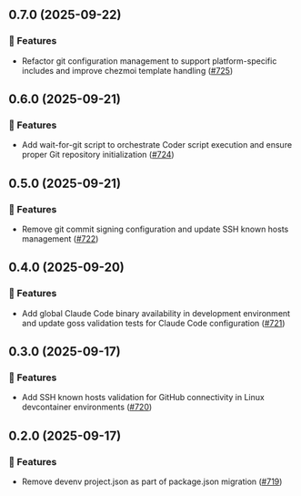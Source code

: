 ## 0.7.0 (2025-09-22)

### 🚀 Features

- Refactor git configuration management to support platform-specific includes and improve chezmoi template handling ([#725](https://github.com/vgijssel/setup/pull/725))

## 0.6.0 (2025-09-21)

### 🚀 Features

- Add wait-for-git script to orchestrate Coder script execution and ensure proper Git repository initialization ([#724](https://github.com/vgijssel/setup/pull/724))

## 0.5.0 (2025-09-21)

### 🚀 Features

- Remove git commit signing configuration and update SSH known hosts management ([#722](https://github.com/vgijssel/setup/pull/722))

## 0.4.0 (2025-09-20)

### 🚀 Features

- Add global Claude Code binary availability in development environment and update goss validation tests for Claude Code configuration ([#721](https://github.com/vgijssel/setup/pull/721))

## 0.3.0 (2025-09-17)

### 🚀 Features

- Add SSH known hosts validation for GitHub connectivity in Linux devcontainer environments ([#720](https://github.com/vgijssel/setup/pull/720))

## 0.2.0 (2025-09-17)

### 🚀 Features

- Remove devenv project.json as part of package.json migration ([#719](https://github.com/vgijssel/setup/pull/719))